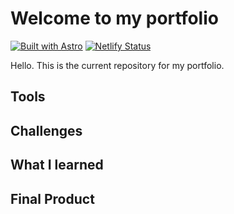 # Welcome to my portfolio

[![Built with Astro](https://astro.badg.es/v1/built-with-astro.svg)](https://astro.build)
[![Netlify Status](https://api.netlify.com/api/v1/badges/f40f0a92-45aa-4a3b-9e50-0ff06384585c/deploy-status)](https://app.netlify.com/sites/ralacerda-portfolio/deploys)

Hello. This is the current repository for my portfolio.

## Tools

## Challenges

## What I learned

## Final Product
